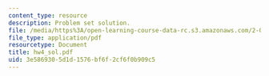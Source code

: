 ```yaml
---
content_type: resource
description: Problem set solution.
file: /media/https%3A/open-learning-course-data-rc.s3.amazonaws.com/2-002-mechanics-and-materials-ii-spring-2004/3e5869305d1d1576bf6f2cf6f0b909c5_hw4_sol.pdf
file_type: application/pdf
resourcetype: Document
title: hw4_sol.pdf
uid: 3e586930-5d1d-1576-bf6f-2cf6f0b909c5
---
```

